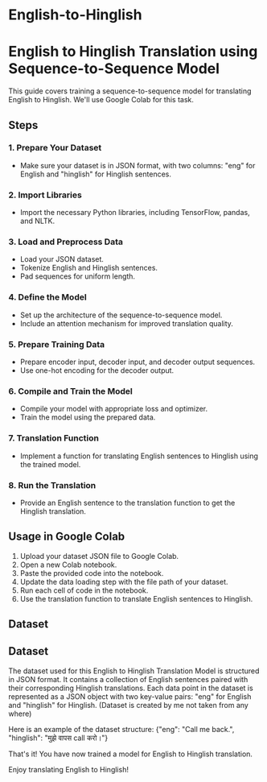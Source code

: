 # English-to-Hinglish
# English to Hinglish Translation using Sequence-to-Sequence Model

This guide covers training a sequence-to-sequence model for translating English to Hinglish. We'll use Google Colab for this task. 

## Steps

### 1. Prepare Your Dataset

- Make sure your dataset is in JSON format, with two columns: "eng" for English and "hinglish" for Hinglish sentences.

### 2. Import Libraries

- Import the necessary Python libraries, including TensorFlow, pandas, and NLTK.

### 3. Load and Preprocess Data

- Load your JSON dataset.
- Tokenize English and Hinglish sentences.
- Pad sequences for uniform length.

### 4. Define the Model

- Set up the architecture of the sequence-to-sequence model.
- Include an attention mechanism for improved translation quality.

### 5. Prepare Training Data

- Prepare encoder input, decoder input, and decoder output sequences.
- Use one-hot encoding for the decoder output.

### 6. Compile and Train the Model

- Compile your model with appropriate loss and optimizer.
- Train the model using the prepared data.

### 7. Translation Function

- Implement a function for translating English sentences to Hinglish using the trained model.

### 8. Run the Translation

- Provide an English sentence to the translation function to get the Hinglish translation.

## Usage in Google Colab

1. Upload your dataset JSON file to Google Colab.
2. Open a new Colab notebook.
3. Paste the provided code into the notebook.
4. Update the data loading step with the file path of your dataset.
5. Run each cell of code in the notebook.
6. Use the translation function to translate English sentences to Hinglish.

## Dataset 

## Dataset

The dataset used for this English to Hinglish Translation Model is structured in JSON format. It contains a collection of English sentences paired with their corresponding Hinglish translations. Each data point in the dataset is represented as a JSON object with two key-value pairs: "eng" for English and "hinglish" for Hinglish. (Dataset is created by me not taken from any where)

Here is an example of the dataset structure:
{"eng": "Call me back.", "hinglish": "मुझे वापस call करो।"}


That's it! You have now trained a model for English to Hinglish translation.

Enjoy translating English to Hinglish!
